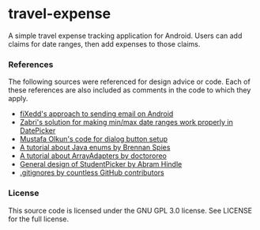 # travel-expense
A simple travel expense tracking application for Android. Users can add claims for date ranges, then add expenses to those claims.

### References
The following sources were referenced for design advice or code. Each of these references are also included as comments in the code to which they apply.

* [fiXedd's approach to sending email on Android](http://stackoverflow.com/a/2197841)
* [Zabri's solution for making min/max date ranges work properly in DatePicker](http://stackoverflow.com/a/15698792)
* [Mustafa Olkun's code for dialog button setup](http://stackoverflow.com/a/21529892)
* [A tutorial about Java enums by Brennan Spies](http://www.ajaxonomy.com/2007/java/making-the-most-of-java-50-enum-tricks)
* [A tutorial about ArrayAdapters by doctororeo](https://devtut.wordpress.com/2011/06/09/custom-arrayadapter-for-a-listview-android)
* [General design of StudentPicker by Abram Hindle](https://github.com/abramhindle/student-picker)
* [.gitignores by countless GitHub contributors](https://github.com/github/gitignore)

### License
This source code is licensed under the GNU GPL 3.0 license. See LICENSE for the full license.